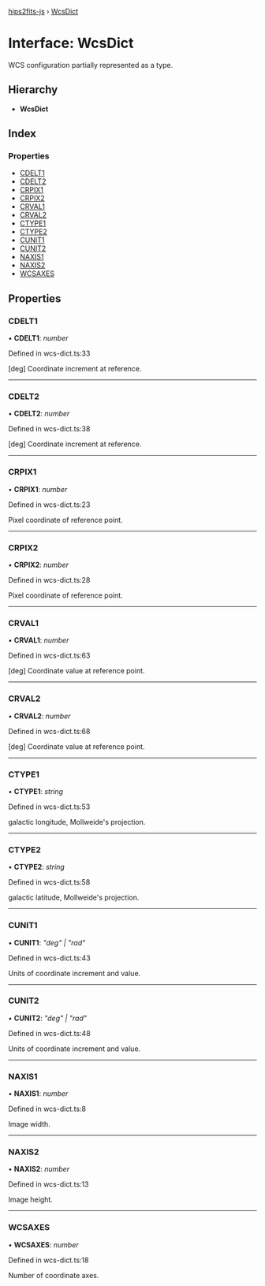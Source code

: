[hips2fits-js](https://github.com/lloydevans/hips2fits-js/tree/master/docs/api/README.md) › [WcsDict](https://github.com/lloydevans/hips2fits-js/tree/master/docs/api/interfaces/wcsdict.md)

# Interface: WcsDict

WCS configuration partially represented as a type.

## Hierarchy

* **WcsDict**

## Index

### Properties

* [CDELT1](https://github.com/lloydevans/hips2fits-js/tree/master/docs/api/interfaces/wcsdict.md#cdelt1)
* [CDELT2](https://github.com/lloydevans/hips2fits-js/tree/master/docs/api/interfaces/wcsdict.md#cdelt2)
* [CRPIX1](https://github.com/lloydevans/hips2fits-js/tree/master/docs/api/interfaces/wcsdict.md#crpix1)
* [CRPIX2](https://github.com/lloydevans/hips2fits-js/tree/master/docs/api/interfaces/wcsdict.md#crpix2)
* [CRVAL1](https://github.com/lloydevans/hips2fits-js/tree/master/docs/api/interfaces/wcsdict.md#crval1)
* [CRVAL2](https://github.com/lloydevans/hips2fits-js/tree/master/docs/api/interfaces/wcsdict.md#crval2)
* [CTYPE1](https://github.com/lloydevans/hips2fits-js/tree/master/docs/api/interfaces/wcsdict.md#ctype1)
* [CTYPE2](https://github.com/lloydevans/hips2fits-js/tree/master/docs/api/interfaces/wcsdict.md#ctype2)
* [CUNIT1](https://github.com/lloydevans/hips2fits-js/tree/master/docs/api/interfaces/wcsdict.md#cunit1)
* [CUNIT2](https://github.com/lloydevans/hips2fits-js/tree/master/docs/api/interfaces/wcsdict.md#cunit2)
* [NAXIS1](https://github.com/lloydevans/hips2fits-js/tree/master/docs/api/interfaces/wcsdict.md#naxis1)
* [NAXIS2](https://github.com/lloydevans/hips2fits-js/tree/master/docs/api/interfaces/wcsdict.md#naxis2)
* [WCSAXES](https://github.com/lloydevans/hips2fits-js/tree/master/docs/api/interfaces/wcsdict.md#wcsaxes)

## Properties

###  CDELT1

• **CDELT1**: *number*

Defined in wcs-dict.ts:33

[deg] Coordinate increment at reference.

___

###  CDELT2

• **CDELT2**: *number*

Defined in wcs-dict.ts:38

[deg] Coordinate increment at reference.

___

###  CRPIX1

• **CRPIX1**: *number*

Defined in wcs-dict.ts:23

Pixel coordinate of reference point.

___

###  CRPIX2

• **CRPIX2**: *number*

Defined in wcs-dict.ts:28

Pixel coordinate of reference point.

___

###  CRVAL1

• **CRVAL1**: *number*

Defined in wcs-dict.ts:63

[deg] Coordinate value at reference point.

___

###  CRVAL2

• **CRVAL2**: *number*

Defined in wcs-dict.ts:68

[deg] Coordinate value at reference point.

___

###  CTYPE1

• **CTYPE1**: *string*

Defined in wcs-dict.ts:53

galactic longitude, Mollweide's projection.

___

###  CTYPE2

• **CTYPE2**: *string*

Defined in wcs-dict.ts:58

galactic latitude, Mollweide's projection.

___

###  CUNIT1

• **CUNIT1**: *"deg" | "rad"*

Defined in wcs-dict.ts:43

Units of coordinate increment and value.

___

###  CUNIT2

• **CUNIT2**: *"deg" | "rad"*

Defined in wcs-dict.ts:48

Units of coordinate increment and value.

___

###  NAXIS1

• **NAXIS1**: *number*

Defined in wcs-dict.ts:8

Image width.

___

###  NAXIS2

• **NAXIS2**: *number*

Defined in wcs-dict.ts:13

Image height.

___

###  WCSAXES

• **WCSAXES**: *number*

Defined in wcs-dict.ts:18

Number of coordinate axes.

